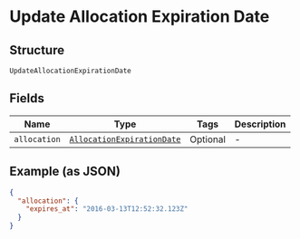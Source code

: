 
# Update Allocation Expiration Date

## Structure

`UpdateAllocationExpirationDate`

## Fields

| Name | Type | Tags | Description |
|  --- | --- | --- | --- |
| `allocation` | [`AllocationExpirationDate`](../../doc/models/allocation-expiration-date.md) | Optional | - |

## Example (as JSON)

```json
{
  "allocation": {
    "expires_at": "2016-03-13T12:52:32.123Z"
  }
}
```

